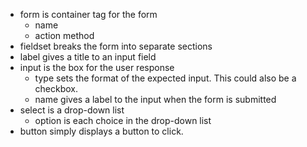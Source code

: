 * form is container tag for the form
    * name
    * action method
* fieldset breaks the form into separate sections
* label gives a title to an input field
* input is the box for the user response
    * type sets the format of the expected input. This could also be a checkbox.
    * name gives a label to the input when the form is submitted
* select is a drop-down list
    * option is each choice in the drop-down list
* button simply displays a button to click.